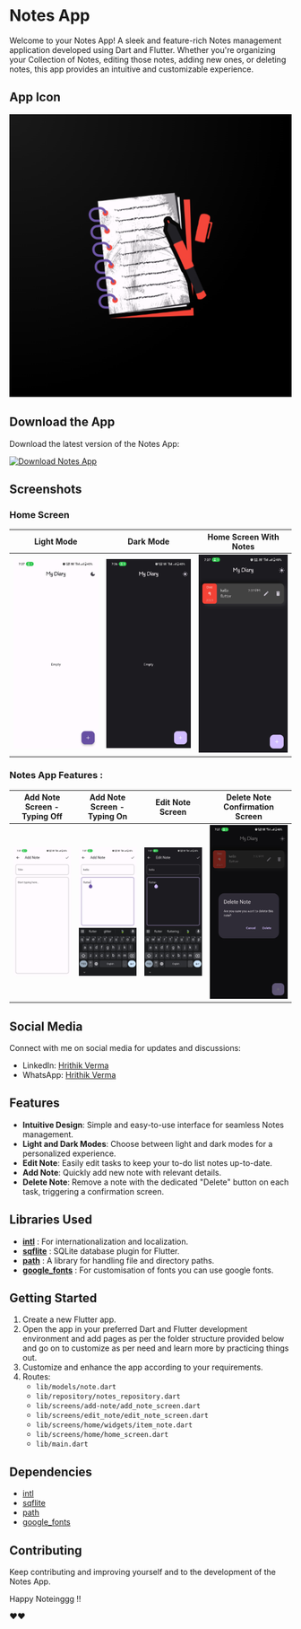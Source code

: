 # Notes App

Welcome to your Notes App! A sleek and feature-rich Notes management application developed using Dart and Flutter. Whether you're organizing your Collection of Notes, editing those notes, adding new ones, or deleting notes, this app provides an intuitive and customizable experience.

## App Icon

![App Icon](screenshots/logo.png)

## Download the App

Download the latest version of the Notes App:

[![Download Notes App](https://img.shields.io/badge/Download-Notes%20App-%23674fa3?style=for-the-badge&logo=google-drive&logoColor=%23fffbff)](https://drive.google.com/uc?export=download&id=1EWrh2iM1MkqQcwFGlAYYh_4YyM78Ljbx)

## Screenshots

### Home Screen

| Light Mode | Dark Mode | Home Screen With Notes |
| ---------- | --------- | ----------------------- |
| ![Home Screen - Light Mode](screenshots/home_screen_light_mode.jpg) | ![Home Screen - Dark Mode](screenshots/home_screen_dark_mode.jpg) | ![Home Screen With Notes](screenshots/home_screen_with_tasks_data.jpg) |

### Notes App Features :

| Add Note Screen - Typing Off | Add Note Screen - Typing On | Edit Note Screen | Delete Note Confirmation Screen |
| ---------------------------- | --------------------------- | ---------------- | ------------------------------- |
| ![Add Note Screen - Typing Off](screenshots/add_note_screen_typing_off.jpg) | ![Add Note Screen - Typing On](screenshots/add_note_screen_typing_on.jpg) | ![Edit Note Screen](screenshots/edit_note_screen.jpg) | ![Delete Note Confirmation Screen](screenshots/delete_note_confirmation.jpg) |



## Social Media

Connect with me on social media for updates and discussions:

- LinkedIn: [Hrithik Verma](https://www.linkedin.com/in/hrithik-verma-375238194/)
- WhatsApp: [Hrithik Verma](https://wa.me/+918102780251)

## Features

- **Intuitive Design**: Simple and easy-to-use interface for seamless Notes management.
- **Light and Dark Modes**: Choose between light and dark modes for a personalized experience.
- **Edit Note**: Easily edit tasks to keep your to-do list notes up-to-date.
- **Add Note**: Quickly add new note with relevant details.
- **Delete Note**: Remove a note with the dedicated "Delete" button on each task, triggering a confirmation screen.

## Libraries Used

- **[intl](https://pub.dev/packages/intl)** : For internationalization and localization.
- **[sqflite](https://pub.dev/packages/sqflite)** : SQLite database plugin for Flutter.
- **[path](https://pub.dev/packages/path)** : A library for handling file and directory paths.
- **[google_fonts](https://pub.dev/packages/google_fonts)** : For customisation of fonts you can use google fonts.

## Getting Started

1. Create a new Flutter app.
2. Open the app in your preferred Dart and Flutter development environment and add pages as per the folder structure provided below and go on to customize as per need and learn more by practicing things out.
3. Customize and enhance the app according to your requirements.
4. Routes:
   - `lib/models/note.dart`
   - `lib/repository/notes_repository.dart`
   - `lib/screens/add-note/add_note_screen.dart`
   - `lib/screens/edit_note/edit_note_screen.dart`
   - `lib/screens/home/widgets/item_note.dart`
   - `lib/screens/home/home_screen.dart`
   - `lib/main.dart`

## Dependencies

- [intl](https://pub.dev/packages/intl)
- [sqflite](https://pub.dev/packages/sqflite)
- [path](https://pub.dev/packages/path)
- [google_fonts](https://pub.dev/packages/google_fonts)

## Contributing

Keep contributing and improving yourself and to the development of the Notes App.

Happy Noteinggg !!

❤❤

